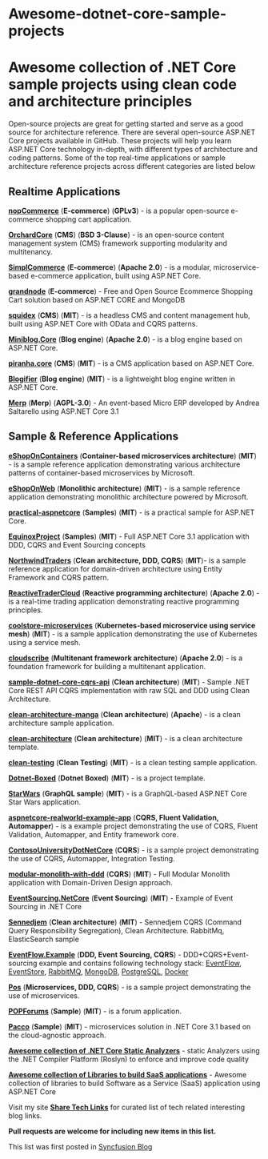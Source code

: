 # Awesome-dotnet-core-sample-projects

# Awesome collection of .NET Core sample projects using clean code and architecture principles

Open-source projects are great for getting started and serve as a good source for architecture reference. There are several open-source ASP.NET Core projects available in GitHub. These projects will help you learn ASP.NET Core technology in-depth, with different types of architecture and coding patterns. Some of the top real-time applications or sample architecture reference projects across different categories are listed below

## Realtime Applications

[**nopCommerce**](https://github.com/nopSolutions/nopCommerce) (**E-commerce**) (**GPLv3**) - is a popular open-source e-commerce shopping cart application.

[**OrchardCore**](https://github.com/OrchardCMS/OrchardCore) (**CMS**) (**BSD 3-Clause**) - is an open-source content management system (CMS) framework supporting modularity and multitenancy.

[**SimplCommerce**](https://github.com/simplcommerce/SimplCommerce) (**E-commerce**) (**Apache 2.0**) - is a modular, microservice-based e-commerce application, built using ASP.NET Core.

[**grandnode**](https://github.com/grandnode/grandnode) (**E-commerce**) - Free and Open Source Ecommerce Shopping Cart solution based on ASP.NET CORE and MongoDB

[**squidex**](https://github.com/Squidex/squidex) (**CMS**) (**MIT**) - is a headless CMS and content management hub, built using ASP.NET Core with OData and CQRS patterns.

[**Miniblog.Core**](https://github.com/madskristensen/Miniblog.Core) (**Blog engine**) (**Apache 2.0**) - is a blog engine based on ASP.NET Core.

[**piranha.core**](https://github.com/piranhacms/piranha.core) (**CMS**) (**MIT**) - is a CMS application based on ASP.NET Core.

[**Blogifier**](https://github.com/blogifierdotnet/Blogifier) (**Blog engine**) (**MIT**) - is a lightweight blog engine written in ASP.NET Core.

[**Merp**](https://github.com/mastreeno/Merp) (**Merp**) (**AGPL-3.0**) - An event-based Micro ERP developed by Andrea Saltarello using ASP.NET Core 3.1

## Sample & Reference Applications

[**eShopOnContainers**](https://github.com/dotnet-architecture/eShopOnContainers) (**Container-based microservices architecture**) (**MIT**) - is a sample reference application demonstrating various architecture patterns of container-based microservices by Microsoft.

[**eShopOnWeb**](https://github.com/dotnet-architecture/eShopOnWeb) (**Monolithic architecture**) (**MIT**) - is a sample reference application demonstrating monolithic architecture powered by Microsoft.

[**practical-aspnetcore**](https://github.com/dodyg/practical-aspnetcore) (**Samples**) (**MIT**) - is a practical sample for ASP.NET Core.

[**EquinoxProject**](https://github.com/EduardoPires/EquinoxProject) (**Samples**) (**MIT**) - Full ASP.NET Core 3.1 application with DDD, CQRS and Event Sourcing concepts

[**NorthwindTraders**](https://github.com/JasonGT/NorthwindTraders) (**Clean architecture, DDD, CQRS**) (**MIT**)- is a sample reference application for domain-driven architecture using Entity Framework and CQRS pattern.

[**ReactiveTraderCloud**](https://github.com/AdaptiveConsulting/ReactiveTraderCloud) (**Reactive programming architecture**) (**Apache 2.0**) - is a real-time trading application demonstrating reactive programming principles.

[**coolstore-microservices**](https://github.com/vietnam-devs/coolstore-microservices) (**Kubernetes-based microservice using service mesh**) (**MIT**) - is a sample application demonstrating the use of Kubernetes using a service mesh.

[**cloudscribe**](https://github.com/cloudscribe/cloudscribe) (**Multitenant framework architecture**) (**Apache 2.0**) - is a foundation framework for building a multitenant application.

[**sample-dotnet-core-cqrs-api**](https://github.com/kgrzybek/sample-dotnet-core-cqrs-api) (**Clean architecture**) (**MIT**) - Sample .NET Core REST API CQRS implementation with raw SQL and DDD using Clean Architecture.

[**clean-architecture-manga**](https://github.com/ivanpaulovich/clean-architecture-manga) (**Clean architecture**) (**Apache**) - is a clean architecture sample application.

[**clean-architecture**](https://github.com/jasontaylordev/CleanArchitecture) (**Clean architecture**) (**MIT**) - is a clean architecture template.

[**clean-testing**](https://github.com/jasontaylordev/CleanTesting) (**Clean Testing**) (**MIT**) - is a clean testing sample application.

[**Dotnet-Boxed**](https://github.com/Dotnet-Boxed/Templates) (**Dotnet Boxed**) (**MIT**) - is a project template.

[**StarWars**](https://github.com/JacekKosciesza/StarWars) (**GraphQL sample**) (**MIT**) - is a GraphQL-based ASP.NET Core Star Wars application.

[**aspnetcore-realworld-example-app**](https://github.com/gothinkster/aspnetcore-realworld-example-app) (**CQRS, Fluent Validation, Automapper**) - is a example project demonstrating the use of CQRS, Fluent Validation, Automapper, and Entity framework core.

[**ContosoUniversityDotNetCore**](https://github.com/jbogard/ContosoUniversityDotNetCore) (**CQRS**) - is a sample project demonstrating the use of CQRS, Automapper, Integration Testing.

[**modular-monolith-with-ddd**](https://github.com/kgrzybek/modular-monolith-with-ddd) (**CQRS**)  (**MIT**) - Full Modular Monolith application with Domain-Driven Design approach.

[**EventSourcing.NetCore**](https://github.com/oskardudycz/EventSourcing.NetCore) (**Event Sourcing**) (**MIT**) - Example of Event Sourcing in .NET Core

[**Sennedjem**](https://github.com/keremvaris/Sennedjem) (**Clean architecture**) (**MIT**) - Sennedjem CQRS (Command Query Responsibility Segregation), Clean Architecture. RabbitMq, ElasticSearch sample

[**EventFlow.Example**](https://github.com/OKTAYKIR/EventFlow.Example) (**DDD, Event Sourcing, CQRS**) - DDD+CQRS+Event-sourcing example and contains following technology stack: [EventFlow](https://github.com/eventflow/EventFlow), [EventStore](https://eventstore.com), [RabbitMQ](https://www.rabbitmq.com), [MongoDB](https://www.mongodb.com), [PostgreSQL](https://www.postgresql.org), [Docker](https://www.docker.com)

[**Pos**](https://github.com/NHadi/Pos) (**Microservices, DDD, CQRS**) - is a sample project demonstrating the use of microservices.

[**POPForums**](https://github.com/POPWorldMedia/POPForums) (**Sample**) (**MIT**) - is a forum application.

[**Pacco**](https://github.com/devmentors/Pacco) (**Sample**) (**MIT**) - microservices solution in .NET Core 3.1 based on the cloud-agnostic approach.

[**Awesome collection of .NET Core Static Analyzers**](https://github.com/bharatdwarkani/awesome-dotnet-core-static-analyzers/blob/master/README.md) - static Analyzers using the .NET Compiler Platform (Roslyn) to enforce and improve code quality

[**Awesome collection of Libraries to build SaaS applications**](https://github.com/bharatdwarkani/awesome-libraries-to-build-sass-application-dotnet-core) -  Awesome collection of libraries to build Software as a Service (SaaS) application using ASP.NET Core  

Visit my site [**Share Tech Links**](https://sharetechlinks.com/)  for curated list of tech related interesting blog links.

**Pull requests are welcome for including new items in this list.**

This list was first posted in [Syncfusion Blog](https://www.syncfusion.com/blogs/post/awesome-list-of-top-asp-net-core-based-open-source-application-projects.aspx) 

